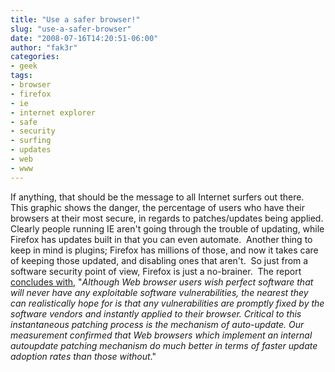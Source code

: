 ```yaml
---
title: "Use a safer browser!"
slug: "use-a-safer-browser"
date: "2008-07-16T14:20:51-06:00"
author: "fak3r"
categories:
- geek
tags:
- browser
- firefox
- ie
- internet explorer
- safe
- security
- surfing
- updates
- web
- www
---
```





If anything, that should be the message to all Internet surfers out there.  This graphic shows the danger, the percentage of users who have their browsers at their most secure, in regards to patches/updates being applied.  Clearly people running IE aren't going through the trouble of updating, while Firefox has updates built in that you can even automate.  Another thing to keep in mind is plugins; Firefox has millions of those, and now it takes care of keeping those updated, and disabling ones that aren't.  So just from a software security point of view, Firefox is just a no-brainer.  The report [concludes with](http://www.techzoom.net/publications/insecurity-iceberg/index.en), "_Although Web browser users wish perfect software that will never have any exploitable software vulnerabilities, the nearest they can realistically hope for is that any vulnerabilities are promptly fixed by the software vendors and instantly applied to their browser. Critical to this instantaneous patching process is the mechanism of auto-update. Our measurement confirmed that Web browsers which implement an internal autoupdate patching mechanism do much better in terms of faster update adoption rates than those without_."
